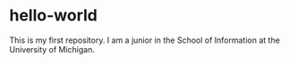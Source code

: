 # hello-world
This is my first repository.
I am a junior in the School of Information at the University of Michigan.
